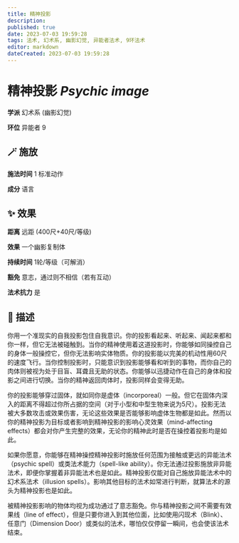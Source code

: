 ```yaml
---
title: 精神投影
description: 
published: true
date: 2023-07-03 19:59:28
tags: 法术, 幻术系, 幽影幻觉, 异能者法术, 9环法术
editor: markdown
dateCreated: 2023-07-03 19:59:28
---
```


# **精神投影** *Psychic image*

**学派** 幻术系 (幽影幻觉) 

**环位** 异能者 9

## 🪄 施放

**施法时间** 1 标准动作

**成分** 语言

## ✨ 效果  

**距离** 远距 (400尺+40尺/等级) 

**效果** 一个幽影复制体 

**持续时间** 1轮/等级（可解消） 

**豁免** 意志，通过则不相信（若有互动）

**法术抗力** 是

## 📖 描述

你用一个准现实的自我投影包住自我意识。你的投影看起来、听起来、闻起来都和你一样，但它无法被碰触到。当你的精神使用着这道投影时，你能够如同操控自己的身体一般操控它，但你无法影响实体物质。你的投影能以完美的机动性用60尺的速度飞行。当你控制投影时，只能意识到投影能够看和听到的事物，而你自己的肉体则被视为处于目盲、耳聋且无助的状态。你能够以迅捷动作在自己的身体和投影之间进行切换。当你的精神返回肉体时，投影同样会变得无助。

你的投影能够穿过固体，就如同你是虚体（incorporeal）一般。但它在固体内深入的距离不得超过你所占据的空间（对于小型和中型生物来说为5尺）。投影无法被大多数攻击或效果伤害，无论这些效果是否能够影响虚体生物都是如此。然而以你的精神投影为目标或者影响到精神投影的影响心灵效果（mind-affecting effects）都会对你产生完整的效果，无论你的精神此时是否在操控着投影均是如此。

如果你愿意，你能够在精神操控精神投影时施放任何范围为接触或更远的异能法术（psychic spell）或类法术能力（spell-like ability）。你无法通过投影施放非异能法术，即便你掌握着非异能法术也是如此。精神投影仅能对自己施放异能法术中的幻术系法术（illusion spells）。影响其他目标的法术如常进行判断，就算法术的源头为精神投影也是如此。

被精神投影影响的物体均视为成功通过了意志豁免。你与精神投影之间不需要有效果线（line of effect），但是只要你进入到其他位面，比如使用闪现术（Blink）、任意门（Dimension Door）或类似的法术，哪怕仅仅停留一瞬间，也会使该法术结束。
    